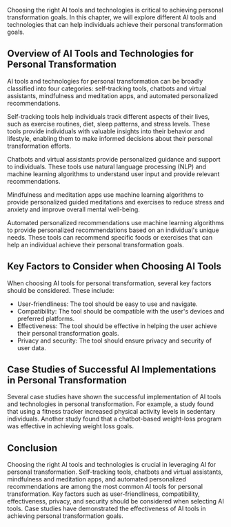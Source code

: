 

Choosing the right AI tools and technologies is critical to achieving personal transformation goals. In this chapter, we will explore different AI tools and technologies that can help individuals achieve their personal transformation goals.

Overview of AI Tools and Technologies for Personal Transformation
-----------------------------------------------------------------

AI tools and technologies for personal transformation can be broadly classified into four categories: self-tracking tools, chatbots and virtual assistants, mindfulness and meditation apps, and automated personalized recommendations.

Self-tracking tools help individuals track different aspects of their lives, such as exercise routines, diet, sleep patterns, and stress levels. These tools provide individuals with valuable insights into their behavior and lifestyle, enabling them to make informed decisions about their personal transformation efforts.

Chatbots and virtual assistants provide personalized guidance and support to individuals. These tools use natural language processing (NLP) and machine learning algorithms to understand user input and provide relevant recommendations.

Mindfulness and meditation apps use machine learning algorithms to provide personalized guided meditations and exercises to reduce stress and anxiety and improve overall mental well-being.

Automated personalized recommendations use machine learning algorithms to provide personalized recommendations based on an individual's unique needs. These tools can recommend specific foods or exercises that can help an individual achieve their personal transformation goals.

Key Factors to Consider when Choosing AI Tools
----------------------------------------------

When choosing AI tools for personal transformation, several key factors should be considered. These include:

* User-friendliness: The tool should be easy to use and navigate.
* Compatibility: The tool should be compatible with the user's devices and preferred platforms.
* Effectiveness: The tool should be effective in helping the user achieve their personal transformation goals.
* Privacy and security: The tool should ensure privacy and security of user data.

Case Studies of Successful AI Implementations in Personal Transformation
------------------------------------------------------------------------

Several case studies have shown the successful implementation of AI tools and technologies in personal transformation. For example, a study found that using a fitness tracker increased physical activity levels in sedentary individuals. Another study found that a chatbot-based weight-loss program was effective in achieving weight loss goals.

Conclusion
----------

Choosing the right AI tools and technologies is crucial in leveraging AI for personal transformation. Self-tracking tools, chatbots and virtual assistants, mindfulness and meditation apps, and automated personalized recommendations are among the most common AI tools for personal transformation. Key factors such as user-friendliness, compatibility, effectiveness, privacy, and security should be considered when selecting AI tools. Case studies have demonstrated the effectiveness of AI tools in achieving personal transformation goals.
